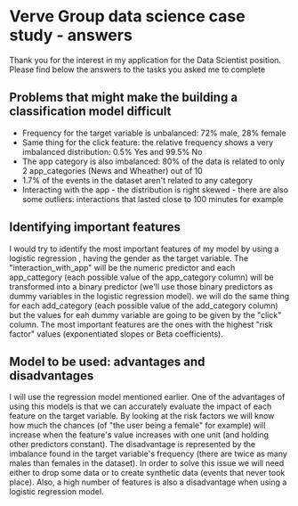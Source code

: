 # Verve Group data science case study - answers

Thank you for the interest in my application for the Data Scientist position. Please find below the answers to the tasks you asked me to complete

## Problems that might make the building a classification model difficult

- Frequency for the target variable is unbalanced: 72% male, 28% female
- Same thing for the click feature: the relative frequency shows a very imbalanced distribution: 0.5% Yes and 99.5% No
- The app category is also imbalanced: 80% of the data is related to only 2 app_categories (News and Wheather) out of 10
- 1.7% of the events in the dataset aren't related to any category
- Interacting with the app - the distribution is right skewed - there are also some outliers: interactions that lasted close to 100 minutes for example

## Identifying important features

I would try to identify the most important features of my model by using a logistic regression , having the gender as the target variable. The "interaction_with_app" will be the numeric  predictor and each app_cattegory (each possible value of the app_category column) will be transformed into a binary predictor (we'll use those binary predictors as dummy variables in the logistic regression model). we will do the same thing for each add_category (each possible value of the add_category column) but the values for eah dummy variable are going to be given by the "click" column. The most important features are the ones with the highest "risk factor" values (exponentiated slopes or Beta coefficients). 

## Model to be used: advantages and disadvantages

I will use the regression model mentioned earlier. One of the advantages of using this models is that we can accurately evaluate the impact of each feature on the target variable. By looking at the risk factors we will know how much the chances (of "the user being a female" for example) will increase when the feature's value increases with one unit (and holding other predictors constant). 
The disadvantage is represented by the imbalance found in the target variable's frequency (there are twice as many males than females in the dataset). In order to solve this issue we will need either to drop some data or to create synthetic data (events that never took place). Also, a high number of features is also a disadvantage when using a logistic regression model.
